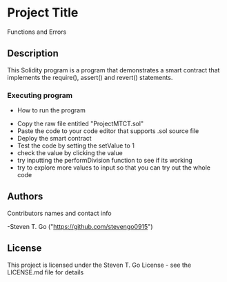 # Project Title

Functions and Errors

## Description

This Solidity program is a program that demonstrates a smart contract that implements the require(), assert() and revert() statements.

### Executing program

* How to run the program
- Copy the raw file entitled "ProjectMTCT.sol"
- Paste the code to your code editor that supports .sol source file
- Deploy the smart contract
- Test the code by setting the setValue to 1
- check the value by clicking the value
- try inputting the performDivision function to see if its working
- try to explore more values to input so that you can try out the whole code
  
## Authors

Contributors names and contact info

-Steven T. Go ("https://github.com/stevengo0915")


## License

This project is licensed under the Steven T. Go License - see the LICENSE.md file for details
